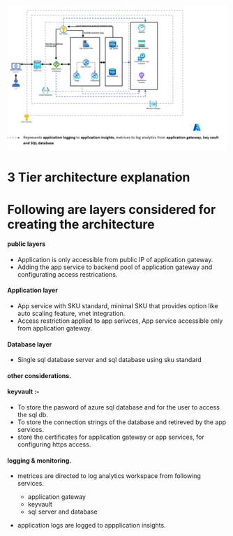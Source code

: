 ![Alt text](3-tier-arch.jpg "3 tier archtecture azure")

# 3 Tier architecture explanation

# Following are layers considered for creating the architecture

#### public layers
* Application is only accessible from public IP of application gateway.
* Adding the app service to backend pool of application gateway and configurating access restrications.

#### Application layer
* App service with SKU standard, minimal SKU that provides option like auto scaling feature, vnet integration.
* Access restriction applied to app serivces, App service accessible only from application gateway.

#### Database layer
* Single sql database server and sql database using sku standard

#### other considerations.

#### keyvault :-
* To store the pasword of azure sql database and for the user to access the sql db.
* To store the connection strings of the database and retireved by the app services.
* store the certificates for application gateway or app services, for configuring https access.

#### logging & monitoring.
* metrices are directed to log analytics workspace from following services.
    - application gateway
    - keyvault
    - sql server and database

* application logs are logged to appplication insights.
